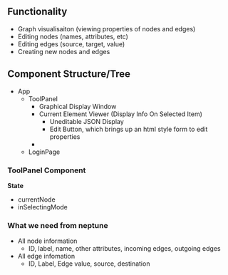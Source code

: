 ## Functionality

- Graph visualisaiton (viewing properties of nodes and edges)
- Editing nodes (names, attributes, etc)
- Editing edges (source, target, value)
- Creating new nodes and edges


## Component Structure/Tree

- App
  - ToolPanel
    - Graphical Display Window
    - Current Element Viewer (Display Info On Selected Item)
      - Uneditable JSON Display
      - Edit Button, which brings up an html style form to edit properties
    - 
  - LoginPage

### ToolPanel Component

**State**
  - currentNode
  - inSelectingMode


### What we need from neptune

- All node information
    - ID, label, name, other attributes, incoming edges, outgoing edges
- All edge infomation
    - ID, Label, Edge value, source, destination
